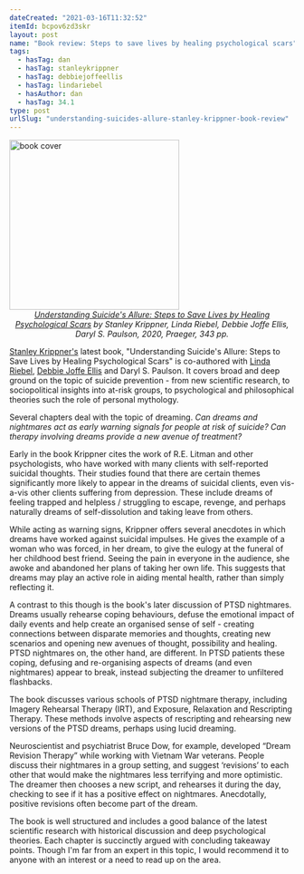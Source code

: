 ```yaml
---
dateCreated: "2021-03-16T11:32:52"
itemId: bcpov6zd3skr
layout: post
name: "Book review: Steps to save lives by healing psychological scars"
tags:
  - hasTag: dan
  - hasTag: stanleykrippner
  - hasTag: debbiejoffeellis
  - hasTag: lindariebel
  - hasAuthor: dan
  - hasTag: 34.1
type: post
urlSlug: "understanding-suicides-allure-stanley-krippner-book-review"
---
```

<a href="https://www.goodreads.com/book/show/52693989-understanding-suicide-s-allure">
<img src="../images/post-bcpov6zd3skr-0.jpg" alt="book cover" width="300" height="auto"/>
</a>
<!--nopreview--><div class="caption" style="text-align: center;"><i><a href="https://www.goodreads.com/book/show/52693989-understanding-suicide-s-allure">Understanding Suicide's Allure: Steps to Save Lives by Healing Psychological Scars</a> by Stanley Krippner, Linda Riebel, Debbie Joffe Ellis, Daryl S. Paulson, 2020, Praeger, 343 pp.</i></div><!--/nopreview-->

[Stanley Krippner's](../@stanleykrippner) latest book, "Understanding Suicide's Allure: Steps to Save Lives by Healing Psychological Scars" is co-authored with [Linda Riebel](../@lindariebel), [Debbie Joffe Ellis](../@debbiejoffeellis) and Daryl S. Paulson. It covers broad and deep ground on the topic of suicide prevention - from new scientific research, to sociopolitical insights into at-risk groups, to psychological and philosophical theories such the role of personal mythology. 

Several chapters deal with the topic of dreaming. *Can dreams and nightmares act as early warning signals for people at risk of suicide? Can therapy involving dreams provide a new avenue of treatment?*

Early in the book Krippner cites the work of R.E. Litman and other psychologists, who have worked with many clients with self-reported suicidal thoughts. Their studies found that there are certain themes significantly more likely to appear in the dreams of suicidal clients, even vis-a-vis other clients suffering from depression. These include dreams of feeling trapped and helpless / struggling to escape, revenge, and perhaps naturally dreams of self-dissolution and taking leave from others. 
 
While acting as warning signs, Krippner offers several anecdotes in which dreams have worked against suicidal impulses. He gives the example of a woman who was forced, in her dream, to give the eulogy at the funeral of her childhood best friend. Seeing the pain in everyone in the audience, she awoke and abandoned her plans of taking her own life. This suggests that dreams may play an active role in aiding mental health, rather than simply reflecting it. 

A contrast to this though is the book's later discussion of PTSD nightmares. Dreams usually rehearse coping behaviours, defuse the emotional impact of daily events and help create an organised sense of self - creating connections between disparate memories and thoughts, creating new scenarios and opening new avenues of thought, possibility and healing. PTSD nightmares on, the other hand, are different. In PTSD patients these coping, defusing and re-organising aspects of dreams (and even nightmares) appear to break, instead subjecting the dreamer to unfiltered flashbacks. 

The book discusses various schools of PTSD nightmare therapy, including Imagery Rehearsal Therapy (IRT), and Exposure, Relaxation and Rescripting Therapy. These methods involve aspects of rescripting and rehearsing new versions of the PTSD dreams, perhaps using lucid dreaming.  

Neuroscientist and psychiatrist Bruce Dow, for example, developed “Dream Revision Therapy” while working with Vietnam War veterans. People discuss their nightmares in a group setting, and suggest ‘revisions’ to each other that would make the nightmares less terrifying and more optimistic. The dreamer then chooses a new script, and rehearses it during the day, checking to see if it has a positive effect on nightmares. Anecdotally, positive revisions often become part of the dream. 

The book is well structured and includes a good balance of the latest scientific research with historical discussion and deep psychological theories. Each chapter is succinctly argued with concluding takeaway points. Though I'm far from an expert in this topic, I would recommend it to anyone with an interest or a need to read up on the area.   